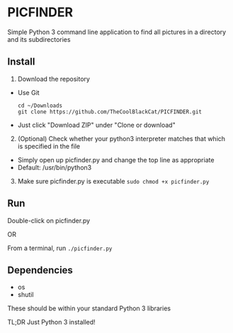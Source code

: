 # PICFINDER
Simple Python 3 command line application to find all pictures in a directory and its subdirectories

## Install
1. Download the repository
 * Use Git
    ```
    cd ~/Downloads
    git clone https://github.com/TheCoolBlackCat/PICFINDER.git
    ```
 * Just click "Download ZIP" under "Clone or download"
2. (Optional) Check whether your python3 interpreter matches that which is specified in the file
 * Simply open up picfinder.py and change the top line as appropriate
 * Default: /usr/bin/python3
3. Make sure picfinder.py is executable
    ```sudo chmod +x picfinder.py```
   
## Run
Double-click on picfinder.py

OR

From a terminal, run ```./picfinder.py```
    
## Dependencies
* os
* shutil
 
These should be within your standard Python 3 libraries

TL;DR Just Python 3 installed!

